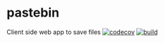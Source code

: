 # pastebin
Client side web app to save files
[![codecov](https://codecov.io/gh/habla2019/pastebin/branch/master/graph/badge.svg?token=IO5JNIYHUA)](https://codecov.io/gh/habla2019/pastebin)
[![build](https://github.com/habla2019/pastebin/actions/workflows/build.yml/badge.svg)](https://github.com/habla2019/pastebin/actions/workflows/build.yml)